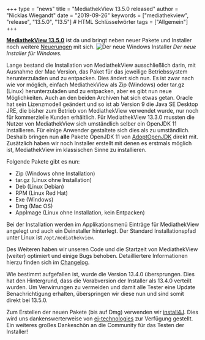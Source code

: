 +++
type = "news"
title = "MediathekView 13.5.0 released"
author = "Nicklas Wiegandt"
date = "2019-09-26"
keywords = ["mediathekview", "release", "13.5.0", "13.5"] # HTML Schlüsselwörter
tags = ["Allgemein"]
+++

**[MediathekView 13.5.0](https://mediathekview.de/download/)** ist da und bringt neben neuer Pakete und Installer noch weitere [Neuerungen](https://mediathekview.de/changelog/13-5-0/) mit sich.
![Der neue Windows Installer](/images/news/mediathekview-13_5-win-installer.png)
<em>Der neue Installer für Windows.</em>

Lange bestand die Installation von MediathekView ausschließlich darin, mit Ausnahme der Mac Version, das Paket für das jeweilige Betriebssystem herunterzuladen und zu entpacken. Dies ändert sich nun. Es ist zwar nach wie vor möglich, einfach MediathekView als Zip (Windows) oder tar.gz (Linux) herunterzuladen und zu entpacken, aber es gibt nun neue Möglichkeiten. Auch an den beiden Archiven hat sich etwas getan. Oracle hat sein Lizenzmodell geändert und so ist ab Version 9 die Java SE Desktop JRE, die bisher zum Betrieb von MediathekView verwendet wurde, nur noch für kommerzielle Kunden erhältlich. Für MediathekView 13.3.0 mussten die Nutzer von MediathekView sich umständlich selber ein OpenJDK 11 installieren. Für einige Anwender gestaltete sich dies als zu umständlich.
Deshalb bringen nun **alle** Pakete OpenJDK 11 von [AdoptOpenJDK](https://adoptopenjdk.net) direkt mit. Zusätzlich haben wir noch Installer erstellt mit denen es erstmals möglich ist, MediathekView im klassischen Sinne zu installieren.

Folgende Pakete gibt es nun:

* Zip (Windows ohne Installation)
* tar.gz (Linux ohne Installation)
* Deb (Linux Debian)
* RPM (Linux Red Hat)
* Exe (Windows)
* Dmg (Mac OS)
* AppImage (Linux ohne Installation, kein Entpacken)

Bei der Installation werden im Applikationsmenü Einträge für MediathekView angelegt und auch ein Deinstaller hinterlegt. Der Standard Installationspfad unter Linux ist `/opt/mediathekview`.

Des Weiteren haben wir unseren Code und die Startzeit von MediathekView (weiter) optimiert und einige Bugs behoben. Detailliertere Informationen hierzu finden sich im [Changelog](https://mediathekview.de/changelog/13-5-0/).

Wie bestimmt aufgefallen ist, wurde die Version 13.4.0 übersprungen. Dies hat den Hintergrund, dass die Vorabversion der Installer als 13.4.0 verteilt wurden. Um Verwirrungen zu vermeiden und damit alle Tester eine Update Benachrichtigung erhalten, überspringen wir diese nun und sind somit direkt bei 13.5.0.

Zum Erstellen der neuen Pakete (bis auf Dmg) verwenden wir [install4J](https://www.ej-technologies.com/products/install4j/overview.html). Dies wird uns dankenswerterweise von [ej-technologies](https://www.ej-technologies.com/) zur Verfügung gestellt. Ein weiteres großes Dankeschön an die Community für das Testen der Installer!

